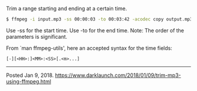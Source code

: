 Trim a range starting and ending at a certain time.

```bash
$ ffmpeg -i input.mp3 -ss 00:00:03 -to 00:03:42 -acodec copy output.mp3
```

Use -ss for the start time.
Use -to for the end time.
Note: The order of the parameters is significant.

From `man ffmpeg-utils', here an accepted syntax for the time fields:
```
[-][<HH>:]<MM>:<SS>[.<m>...]
```

---


Posted Jan 9, 2018.
https://www.darklaunch.com/2018/01/09/trim-mp3-using-ffmpeg.html